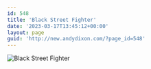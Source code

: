 ```yaml
---
id: 548
title: 'Black Street Fighter'
date: '2023-03-17T13:45:12+00:00'
layout: page
guid: 'http://new.andydixon.com/?page_id=548'
---
```


![Black Street Fighter](https://i0.wp.com/assets.g8x2.ldn.idrivee2-23.com/posters/Black%20Street%20Fighter%2001.jpg?w=1200&ssl=1 "Black Street Fighter")